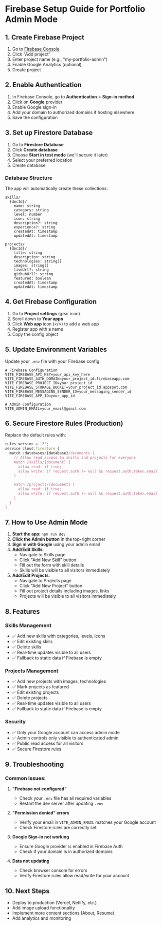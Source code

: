 # Firebase Setup Guide for Portfolio Admin Mode

## 1. Create Firebase Project

1. Go to [Firebase Console](https://console.firebase.google.com/)
2. Click "Add project"
3. Enter project name (e.g., "my-portfolio-admin")
4. Enable Google Analytics (optional)
5. Create project

## 2. Enable Authentication

1. In Firebase Console, go to **Authentication** > **Sign-in method**
2. Click on **Google** provider
3. Enable Google sign-in
4. Add your domain to authorized domains if hosting elsewhere
5. Save the configuration

## 3. Set up Firestore Database

1. Go to **Firestore Database**
2. Click **Create database**
3. Choose **Start in test mode** (we'll secure it later)
4. Select your preferred location
5. Create database

### Database Structure

The app will automatically create these collections:

```
skills/
  {docId}/
    name: string
    category: string
    level: number
    icon: string
    description?: string
    experience?: string
    createdAt: timestamp
    updatedAt: timestamp

projects/
  {docId}/
    title: string
    description: string
    technologies: string[]
    images: string[]
    liveUrl?: string
    githubUrl?: string
    featured: boolean
    createdAt: timestamp
    updatedAt: timestamp
```

## 4. Get Firebase Configuration

1. Go to **Project settings** (gear icon)
2. Scroll down to **Your apps**
3. Click **Web app** icon (</>) to add a web app
4. Register app with a name
5. Copy the config object

## 5. Update Environment Variables

Update your `.env` file with your Firebase config:

```env
# Firebase Configuration
VITE_FIREBASE_API_KEY=your_api_key_here
VITE_FIREBASE_AUTH_DOMAIN=your_project_id.firebaseapp.com
VITE_FIREBASE_PROJECT_ID=your_project_id
VITE_FIREBASE_STORAGE_BUCKET=your_project_id.appspot.com
VITE_FIREBASE_MESSAGING_SENDER_ID=your_messaging_sender_id
VITE_FIREBASE_APP_ID=your_app_id

# Admin Configuration
VITE_ADMIN_EMAIL=your_email@gmail.com
```

## 6. Secure Firestore Rules (Production)

Replace the default rules with:

```javascript
rules_version = '2';
service cloud.firestore {
  match /databases/{database}/documents {
    // Allow read access to skills and projects for everyone
    match /skills/{document} {
      allow read: if true;
      allow write: if request.auth != null && request.auth.token.email == 'your_email@gmail.com';
    }

    match /projects/{document} {
      allow read: if true;
      allow write: if request.auth != null && request.auth.token.email == 'your_email@gmail.com';
    }
  }
}
```

## 7. How to Use Admin Mode

1. **Start the app**: `npm run dev`
2. **Click the Admin button** in the top-right corner
3. **Sign in with Google** using your admin email
4. **Add/Edit Skills**:
   - Navigate to Skills page
   - Click "Add New Skill" button
   - Fill out the form with skill details
   - Skills will be visible to all visitors immediately
5. **Add/Edit Projects**:
   - Navigate to Projects page
   - Click "Add New Project" button
   - Fill out project details including images, links
   - Projects will be visible to all visitors immediately

## 8. Features

### Skills Management

- ✅ Add new skills with categories, levels, icons
- ✅ Edit existing skills
- ✅ Delete skills
- ✅ Real-time updates visible to all users
- ✅ Fallback to static data if Firebase is empty

### Projects Management

- ✅ Add new projects with images, technologies
- ✅ Mark projects as featured
- ✅ Edit existing projects
- ✅ Delete projects
- ✅ Real-time updates visible to all users
- ✅ Fallback to static data if Firebase is empty

### Security

- ✅ Only your Google account can access admin mode
- ✅ Admin controls only visible to authenticated admin
- ✅ Public read access for all visitors
- ✅ Secure Firestore rules

## 9. Troubleshooting

### Common Issues:

1. **"Firebase not configured"**

   - Check your `.env` file has all required variables
   - Restart the dev server after updating `.env`

2. **"Permission denied" errors**

   - Verify your email in `VITE_ADMIN_EMAIL` matches your Google account
   - Check Firestore rules are correctly set

3. **Google Sign-in not working**

   - Ensure Google provider is enabled in Firebase Auth
   - Check if your domain is in authorized domains

4. **Data not updating**
   - Check browser console for errors
   - Verify Firestore rules allow read/write for your account

## 10. Next Steps

- Deploy to production (Vercel, Netlify, etc.)
- Add image upload functionality
- Implement more content sections (About, Resume)
- Add analytics and monitoring
